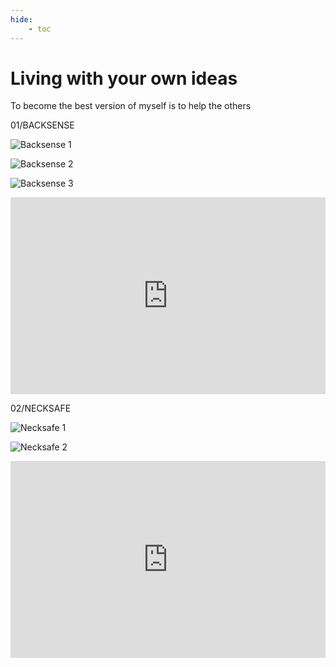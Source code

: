 ```yaml
---
hide:
    - toc
---
```


# Living with your own ideas

To become the best version of myself is to help the others

01/BACKSENSE

![Backsense 1](images/backsense1.jpg)

![Backsense 2](images/backsense2.jpg)

![Backsense 3](images/backsense3.jpg)

<iframe width="100%" height="315" src="https://www.youtube.com/embed/BvNJNM0Esbg" frameborder="0" allowfullscreen></iframe>

02/NECKSAFE

![Necksafe 1](images/necksafe1.jpg)

![Necksafe 2](images/necksafe2.jpg)

<iframe width="100%" height="315" src="https://www.youtube.com/embed/O_bGadv959I" frameborder="0" allowfullscreen></iframe>

